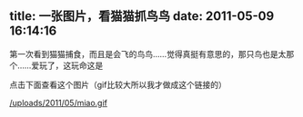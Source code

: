 title: 一张图片，看猫猫抓鸟鸟
date: 2011-05-09 16:14:16
---

第一次看到猫猫捕食，而且是会飞的鸟鸟……觉得真挺有意思的，那只鸟也是太那个……爱玩了，这玩命这是

 

点击下面查看这个图片（gif比较大所以我才做成这个链接的）

[/uploads/2011/05/miao.gif](/uploads/2011/05/miao.gif)

